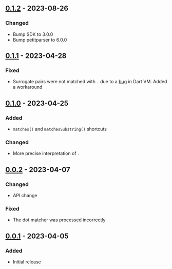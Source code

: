 ## [0.1.2] - 2023-08-26
### Changed
- Bump SDK to 3.0.0
- Bump petitparser to 6.0.0

## [0.1.1] - 2023-04-28
### Fixed
- Surrogate pairs were not matched with `.` due to a [bug](https://github.com/dart-lang/sdk/issues/52182) in Dart VM. Added a workaround

## [0.1.0] - 2023-04-25
### Added
- `matches()` and `matchesSubstring()` shortcuts

### Changed
- More precise interpretation of `.`

## [0.0.2] - 2023-04-07
### Changed
- API change

### Fixed
- The dot matcher was processed incorrectly

## [0.0.1] - 2023-04-05
### Added
- Initial release

[0.1.2]: https://github.com/f3ath/iregexp/compare/0.1.1...0.1.2
[0.1.1]: https://github.com/f3ath/iregexp/compare/0.1.0...0.1.1
[0.1.0]: https://github.com/f3ath/iregexp/compare/0.0.2...0.1.0
[0.0.2]: https://github.com/f3ath/iregexp/compare/0.0.1...0.0.2
[0.0.1]: https://github.com/f3ath/iregexp/releases/tag/0.0.1
